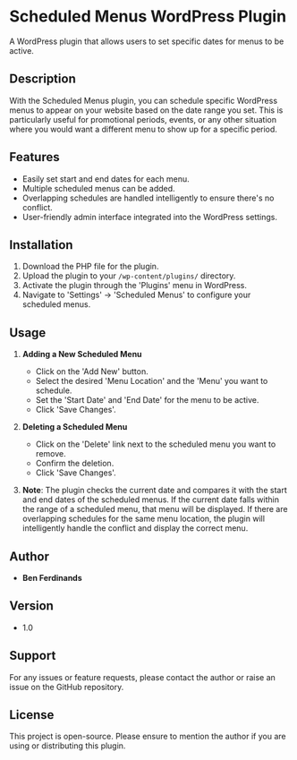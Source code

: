 # Scheduled Menus WordPress Plugin

A WordPress plugin that allows users to set specific dates for menus to be active.

## Description

With the Scheduled Menus plugin, you can schedule specific WordPress menus to appear on your website based on the date range you set. This is particularly useful for promotional periods, events, or any other situation where you would want a different menu to show up for a specific period.

## Features

- Easily set start and end dates for each menu.
- Multiple scheduled menus can be added.
- Overlapping schedules are handled intelligently to ensure there's no conflict.
- User-friendly admin interface integrated into the WordPress settings.

## Installation

1. Download the PHP file for the plugin.
2. Upload the plugin to your `/wp-content/plugins/` directory.
3. Activate the plugin through the 'Plugins' menu in WordPress.
4. Navigate to 'Settings' -> 'Scheduled Menus' to configure your scheduled menus.

## Usage

1. **Adding a New Scheduled Menu**
   - Click on the 'Add New' button.
   - Select the desired 'Menu Location' and the 'Menu' you want to schedule.
   - Set the 'Start Date' and 'End Date' for the menu to be active.
   - Click 'Save Changes'.

2. **Deleting a Scheduled Menu**
   - Click on the 'Delete' link next to the scheduled menu you want to remove.
   - Confirm the deletion.
   - Click 'Save Changes'.

3. **Note**: The plugin checks the current date and compares it with the start and end dates of the scheduled menus. If the current date falls within the range of a scheduled menu, that menu will be displayed. If there are overlapping schedules for the same menu location, the plugin will intelligently handle the conflict and display the correct menu.

## Author

- **Ben Ferdinands**

## Version

- 1.0

## Support

For any issues or feature requests, please contact the author or raise an issue on the GitHub repository.

## License

This project is open-source. Please ensure to mention the author if you are using or distributing this plugin.
